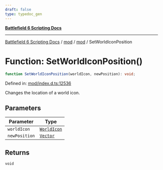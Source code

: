```yaml
---
draft: false
type: typedoc_gen
---
```


[**Battlefield 6 Scripting Docs**](../../../_index.md)

***

[Battlefield 6 Scripting Docs](../../../_index.md) / [mod](../../_index.md) / [mod](../_index.md) / SetWorldIconPosition

# Function: SetWorldIconPosition()

```ts
function SetWorldIconPosition(worldIcon, newPosition): void;
```

Defined in: [mod/index.d.ts:12536](https://github.com/battlefield-portal-community/portal-docs/blob/6d87e21c5922a3efb03c634dbe98e5fe6e797672/generators/santiago/mod/index.d.ts#L12536)

Changes the location of a world icon.

## Parameters

| Parameter | Type |
| ------ | ------ |
| `worldIcon` | [`WorldIcon`](../WorldIcon/_index.md) |
| `newPosition` | [`Vector`](../Vector/_index.md) |

## Returns

`void`

